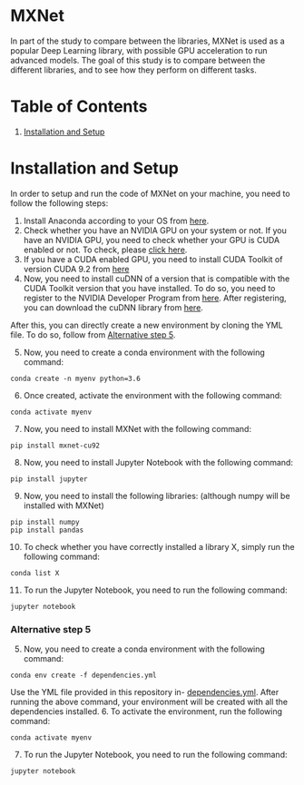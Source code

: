 # MXNet
In part of the study to compare between the libraries, MXNet is used as a popular Deep Learning library, with possible GPU acceleration to run advanced models. The goal of this study is to compare between the different libraries, and to see how they perform on different tasks. 

# Table of Contents
1. [Installation and Setup](#installation-and-setup)


# Installation and Setup 
In order to setup and run the code of MXNet on your machine, you need to follow the following steps: 
1. Install Anaconda according to your OS from [here](https://www.anaconda.com/download/). 
2. Check whether you have an NVIDIA GPU on your system or not. If you have an NVIDIA GPU, you need to check whether your GPU is CUDA enabled or not. To check, please [click here](https://developer.nvidia.com/cuda-gpus).
3. If you have a CUDA enabled GPU, you need to install CUDA Toolkit of version CUDA 9.2 from [here](https://developer.nvidia.com/cuda-92-download-archive)
4. Now, you need to install cuDNN of a version that is compatible with the CUDA Toolkit version that you have installed. To do so, you need to register to the NVIDIA Developer Program from [here](https://developer.nvidia.com/cudnn). After registering, you can download the cuDNN library from [here](https://developer.nvidia.com/rdp/cudnn-download).

After this, you can directly create a new environment by cloning the YML file. To do so, follow from [Alternative step 5](#alternative-step-5).

5. Now, you need to create a conda environment with the following command: 
```
conda create -n myenv python=3.6
```
6. Once created, activate the environment with the following command: 
```
conda activate myenv
```
7. Now, you need to install MXNet with the following command: 
```
pip install mxnet-cu92
```
8. Now, you need to install Jupyter Notebook with the following command: 
```
pip install jupyter
```
9. Now, you need to install the following libraries: (although numpy will be installed with MXNet)
```
pip install numpy
pip install pandas
```
10. To check whether you have correctly installed a library X, simply run the following command: 
```
conda list X
```
11. To run the Jupyter Notebook, you need to run the following command: 
```
jupyter notebook
```

### Alternative step 5
5. Now, you need to create a conda environment with the following command: 
```
conda env create -f dependencies.yml
```
Use the YML file provided in this repository in- [dependencies.yml](Dependencies/dependencies_GPU.yml).
After running the above command, your environment will be created with all the dependencies installed.
6. To activate the environment, run the following command: 
```
conda activate myenv
```
7. To run the Jupyter Notebook, you need to run the following command: 
```
jupyter notebook
```